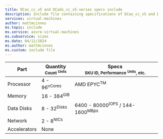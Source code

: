```yaml
---
title: DCas_cc_v5 and DCads_cc_v5-series specs include
description: Include file containing specifications of DCas_cc_v5 and DCads_cc_v5-series VM sizes.
services: virtual-machines
author: mattmcinnes
ms.topic: include
ms.service: azure-virtual-machines
ms.subservice: sizes
ms.date: 04/11/2024
ms.author: mattmcinnes
ms.custom: include file
---
```


| Part | Quantity <br><sup>Count <sup>Units | Specs <br><sup>SKU ID, Performance <sup>Units</sup>, etc.  |
|---|---|---|
| Processor        | 4 - 96<sup>vCores    | AMD EPYC<sup>TM</sup>             |
| Memory           | 16 - 384<sup>GiB      |                                                 |
| Data Disks       | 8 - 32<sup>Disks     | 6400 - 80000<sup>IOPS</sup> / 144-1600<sup>MBps  |
| Network          | 2 - 8<sup>NICs       |                                      |
| Accelerators     | None                 |                                                 |